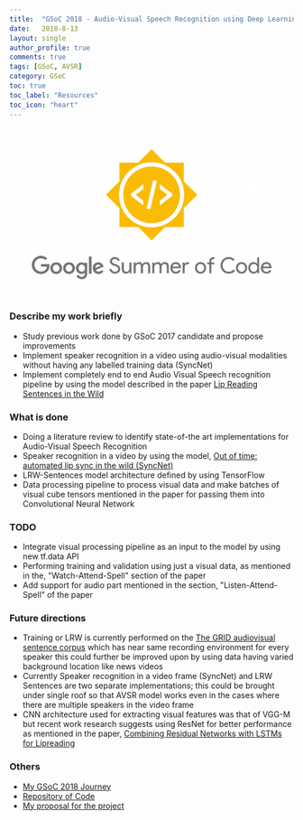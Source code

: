 ```yaml
---
title:  "GSoC 2018 - Audio-Visual Speech Recognition using Deep Learning"
date:   2018-8-13
layout: single
author_profile: true
comments: true
tags: [GSoC, AVSR]
category: GSoC
toc: true
toc_label: "Resources"
toc_icon: "heart"
---
```


![](/others/GSOC.png)

### Describe my work briefly

- Study previous work done by GSoC 2017 candidate and propose improvements
- Implement speaker recognition in a video using audio-visual modalities without having any labelled training data (SyncNet)
- Implement completely end to end Audio Visual Speech recognition pipeline by using the model described in the paper [Lip Reading Sentences in the Wild](https://arxiv.org/abs/1611.05358)

### What is done

- Doing a literature review to identify state-of-the art implementations for Audio-Visual Speech Recognition
- Speaker recognition in a video by using the model, [Out of time: automated lip sync in the wild (SyncNet)](http://www.robots.ox.ac.uk/~vgg/software/lipsync/)
- LRW-Sentences model architecture defined by using TensorFlow
- Data processing pipeline to process visual data and make batches of visual cube tensors mentioned in the paper for passing them into Convolutional Neural Network 

### TODO

- Integrate visual processing pipeline as an input to the model by using new tf.data API
- Performing training and validation using just a visual data, as mentioned in the, "Watch-Attend-Spell" section of the paper
- Add support for audio part mentioned in the section, "Listen-Attend-Spell" of the paper

### Future directions

- Training or LRW is currently performed on the [The GRID audiovisual sentence corpus](http://spandh.dcs.shef.ac.uk/gridcorpus/) which has near same recording environment for every speaker this could further be improved upon by using data having varied background location like news videos
- Currently Speaker recognition in a video frame (SyncNet) and LRW Sentences are two separate implementations; this could be brought under single roof so that AVSR model works even in the cases where there are multiple speakers in the video frame
- CNN architecture used for extracting visual features was that of VGG-M but recent work research suggests using ResNet for better performance as mentioned in the paper, [Combining Residual Networks with LSTMs for Lipreading
](https://arxiv.org/abs/1703.04105)

### Others

- [My GSoC 2018 Journey](https://ajinkyat.github.io/categories/#gsoc)
- [Repository of Code](https://github.com/ajinkyaT/Lip_Reading_in_the_Wild_AVSR)
- [My proposal for the project](https://github.com/ajinkyaT/GSOC_Red_Hen_Lab/blob/master/Ajinkya_Proposal_for_AVSR.md)